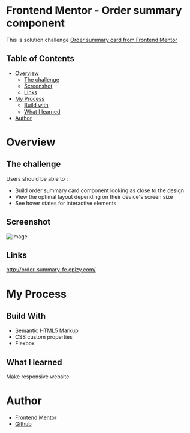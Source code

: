 
# Frontend Mentor -  Order summary component
This is solution challenge [Order summary card from Frontend Mentor](https://www.frontendmentor.io/challenges/order-summary-component-QlPmajDUj)

## Table of Contents
- [Overview](#overview)
  - [The challenge](#the-challenge)
  - [Screenshot](#screenshot)
  - [Links](#links)
- [My Process](#my-process)
  - [Build with](#build-with)
  - [What I learned](#what-i-learned)
- [Author](#author)

# Overview
## The challenge
Users should be able to : 
  - Build order summary card component looking as close to the design
  - View the optimal layout depending on their device's screen size
  - See hover states for interactive elements
  
## Screenshot
![image](https://user-images.githubusercontent.com/63044215/153996771-c680bf30-f830-447e-bafc-f77892402373.png)

## Links
http://order-summary-fe.epizy.com/

# My Process
## Build With
  - Semantic HTML5 Markup
  - CSS custom properties
  - Flexbox
 
 ## What I learned
 Make responsive website
 
# Author
- [Frontend Mentor](https://www.frontendmentor.io/profile/miftahuljna127)
- [Github](https://github.com/miftahuljna127)
